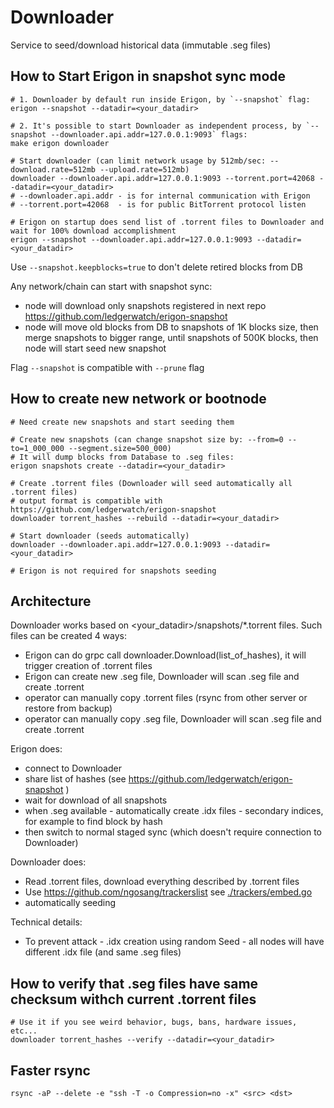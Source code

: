 # Downloader

Service to seed/download historical data (immutable .seg files)

## How to Start Erigon in snapshot sync mode

```shell
# 1. Downloader by default run inside Erigon, by `--snapshot` flag:
erigon --snapshot --datadir=<your_datadir> 
```

```shell
# 2. It's possible to start Downloader as independent process, by `--snapshot --downloader.api.addr=127.0.0.1:9093` flags:
make erigon downloader 

# Start downloader (can limit network usage by 512mb/sec: --download.rate=512mb --upload.rate=512mb)
downloader --downloader.api.addr=127.0.0.1:9093 --torrent.port=42068 --datadir=<your_datadir>
# --downloader.api.addr - is for internal communication with Erigon
# --torrent.port=42068  - is for public BitTorrent protocol listen 

# Erigon on startup does send list of .torrent files to Downloader and wait for 100% download accomplishment
erigon --snapshot --downloader.api.addr=127.0.0.1:9093 --datadir=<your_datadir> 
```

Use `--snapshot.keepblocks=true` to don't delete retired blocks from DB

Any network/chain can start with snapshot sync:

- node will download only snapshots registered in next repo https://github.com/ledgerwatch/erigon-snapshot
- node will move old blocks from DB to snapshots of 1K blocks size, then merge snapshots to bigger range, until
  snapshots of 500K blocks, then node will start seed new snapshot

Flag `--snapshot` is compatible with `--prune` flag

## How to create new network or bootnode

```shell
# Need create new snapshots and start seeding them
 
# Create new snapshots (can change snapshot size by: --from=0 --to=1_000_000 --segment.size=500_000)
# It will dump blocks from Database to .seg files:
erigon snapshots create --datadir=<your_datadir> 

# Create .torrent files (Downloader will seed automatically all .torrent files)
# output format is compatible with https://github.com/ledgerwatch/erigon-snapshot
downloader torrent_hashes --rebuild --datadir=<your_datadir>

# Start downloader (seeds automatically)
downloader --downloader.api.addr=127.0.0.1:9093 --datadir=<your_datadir>

# Erigon is not required for snapshots seeding 
```

## Architecture

Downloader works based on <your_datadir>/snapshots/*.torrent files. Such files can be created 4 ways:

- Erigon can do grpc call downloader.Download(list_of_hashes), it will trigger creation of .torrent files
- Erigon can create new .seg file, Downloader will scan .seg file and create .torrent
- operator can manually copy .torrent files (rsync from other server or restore from backup)
- operator can manually copy .seg file, Downloader will scan .seg file and create .torrent

Erigon does:

- connect to Downloader
- share list of hashes (see https://github.com/ledgerwatch/erigon-snapshot )
- wait for download of all snapshots
- when .seg available - automatically create .idx files - secondary indices, for example to find block by hash
- then switch to normal staged sync (which doesn't require connection to Downloader)

Downloader does:

- Read .torrent files, download everything described by .torrent files
- Use https://github.com/ngosang/trackerslist see [./trackers/embed.go](./trackers/embed.go)
- automatically seeding

Technical details:

- To prevent attack - .idx creation using random Seed - all nodes will have different .idx file (and same .seg files)

## How to verify that .seg files have same checksum withch current .torrent files

```
# Use it if you see weird behavior, bugs, bans, hardware issues, etc...
downloader torrent_hashes --verify --datadir=<your_datadir>
```

## Faster rsync

```
rsync -aP --delete -e "ssh -T -o Compression=no -x" <src> <dst>
```
